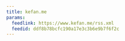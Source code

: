 ```yaml
---
title: kefan.me
params:
  feedlink: https://www.kefan.me/rss.xml
  feedid: ddf8b78bcfc190a17e3c3b6e9b7f6f2c
---
```

